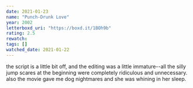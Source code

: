 ```yaml
---
date: 2021-01-23
name: "Punch-Drunk Love"
year: 2002
letterboxd_uri: "https://boxd.it/1BOh9b"
rating: 2.5
rewatch: 
tags: []
watched_date: 2021-01-22
---
```


the script is a little bit off, and the editing was a little immature--all the silly jump scares at the beginning were completely ridiculous and unnecessary. also the movie gave me dog nightmares and she was whining in her sleep.
